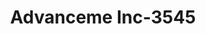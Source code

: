 ---
f_zip-code: 30144
f_state-code: GA
title: Advanceme Inc-3545
f_phone: 770-590-9822
f_city-only: Kennesaw
f_address: 600 Townpark Ln Nw Kennesaw
f_location-unique-id: '3545'
slug: advanceme-inc-3545
updated-on: '2024-05-30T13:46:58.046Z'
created-on: '2024-05-30T13:36:59.803Z'
published-on: '2024-05-30T13:54:32.469Z'
f_city-state: cms/city/kennesaw-ga.md
f_company: cms/company/advanceme-inc.md
f_state: cms/state/georgia.md
layout: '[payday-loan].html'
tags: payday-loan
---
